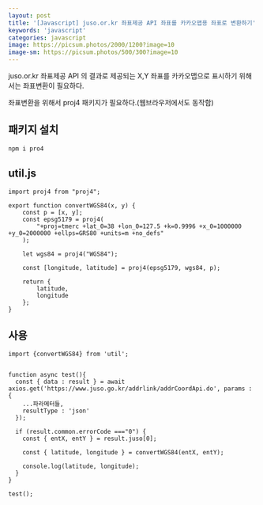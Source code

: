 ```yaml
---
layout: post
title: '[Javascript] juso.or.kr 좌표제공 API 좌표를 카카오맵용 좌표로 변환하기'
keywords: 'javascript'
categories: javascript
image: https://picsum.photos/2000/1200?image=10
image-sm: https://picsum.photos/500/300?image=10
---
```


juso.or.kr 좌표제공 API 의 결과로 제공되는 X,Y 좌표를 카카오맵으로 표시하기 위해서는 좌표변환이 필요하다.

좌표변환을 위해서 proj4 패키지가 필요하다.(웹브라우저에서도 동작함)

## 패키지 설치

```bash
npm i pro4
```

## util.js

```javacript
import proj4 from "proj4";

export function convertWGS84(x, y) {
    const p = [x, y];
    const epsg5179 = proj4(
        "+proj=tmerc +lat_0=38 +lon_0=127.5 +k=0.9996 +x_0=1000000 +y_0=2000000 +ellps=GRS80 +units=m +no_defs"
    );

    let wgs84 = proj4("WGS84");

    const [longitude, latitude] = proj4(epsg5179, wgs84, p);

    return {
        latitude,
        longitude
    };
}
```

## 사용

```javacript
import {convertWGS84} from 'util';


function async test(){
  const { data : result } = await axios.get('https://www.juso.go.kr/addrlink/addrCoordApi.do', params : {
    ...파라메터들,
    resultType : 'json'
  });

  if (result.common.errorCode ==="0") {
    const { entX, entY } = result.juso[0];

    const { latitude, longitude } = convertWGS84(entX, entY);

    console.log(latitude, longitude);
  }
}

test();

```
